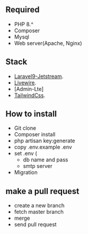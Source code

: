 ## Required

- PHP 8.^
- Composer
- Mysql
- Web server(Apache, Nginx)

## Stack

- [Laravel9-Jetstream](https://laravel.com/docs/routing).
- [Livewire](https://laravel.com/docs/container).
- [Admin-Lte]
- [TailwindCss](https://tailwindcss.com).


## How to install

- Git clone 
- Composer install
- php artisan key:generate
- copy .env.example .env
- set .env (
    - db name and pass
    - smtp server
- Migration

## make a pull request

- create a new branch
- fetch master branch
- merge
- send pull request